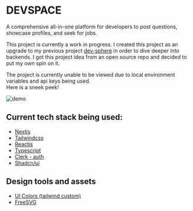 # DEVSPACE

A comprehensive all-in-one platform for developers to post questions, showcase profiles, and seek for jobs.

This project is currently a work in progress. I created this project as an upgrade to my previous project [dev-sphere](https://github.com/V4N1LLA-1CE/dev-sphere) in order to dive deeper into backends. I got this project idea from an open source repo and decided to put my own spin on it.

The project is currently unable to be viewed due to local environment variables and api keys being used.<br>
Here is a sneek peek!

![demo](https://github.com/user-attachments/assets/cdbb1127-9884-4d3a-b9ed-83180322aa98)

## Current tech stack being used:

- [Nextjs](https://nextjs.org/)
- [Tailwindcss](https://tailwindcss.com/)
- [Reactjs](https://react.dev/)
- [Typescript](https://www.typescriptlang.org/)
- [Clerk - auth](https://clerk.com/)
- [Shadcn/ui](https://ui.shadcn.com/)

## Design tools and assets

- [UI Colors (tailwind custom)](https://uicolors.app/create)
- [FreeSVG](https://www.svgrepo.com/)
